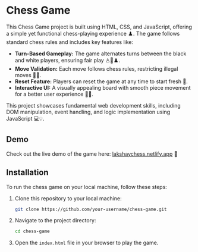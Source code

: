 # Chess Game

This Chess Game project is built using HTML, CSS, and JavaScript, offering a simple yet functional chess-playing experience ♟️. The game follows standard chess rules and includes key features like:

- **Turn-Based Gameplay:** The game alternates turns between the black and white players, ensuring fair play ♙🤝♟️.
- **Move Validation:** Each move follows chess rules, restricting illegal moves 🚫🛑.
- **Reset Feature:** Players can reset the game at any time to start fresh 🔄.
- **Interactive UI:** A visually appealing board with smooth piece movement for a better user experience 🎨✨.

This project showcases fundamental web development skills, including DOM manipulation, event handling, and logic implementation using JavaScript 💻💡.

## Demo

Check out the live demo of the game here: [lakshaychess.netlify.app](https://lakshaychess.netlify.app/) 🚀

## Installation

To run the chess game on your local machine, follow these steps:

1. Clone this repository to your local machine:

    ```bash
    git clone https://github.com/your-username/chess-game.git
    ```

2. Navigate to the project directory:

    ```bash
    cd chess-game
    ```

3. Open the `index.html` file in your browser to play the game.
